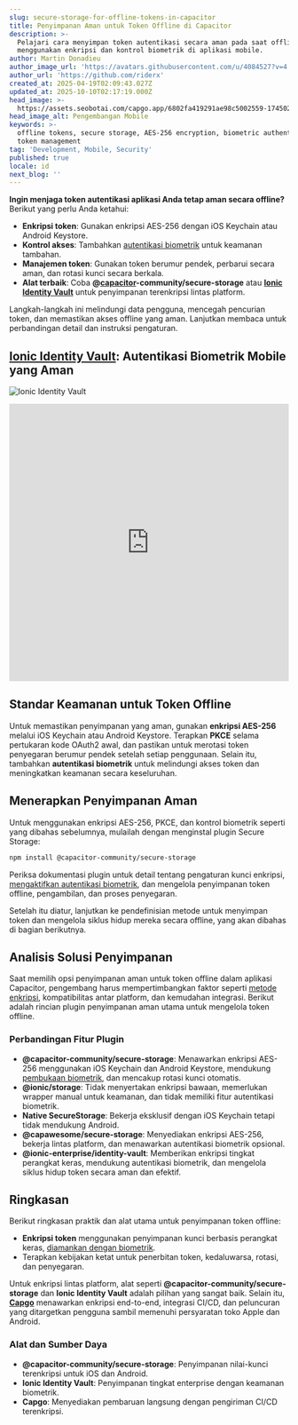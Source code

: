 ```yaml
---
slug: secure-storage-for-offline-tokens-in-capacitor
title: Penyimpanan Aman untuk Token Offline di Capacitor
description: >-
  Pelajari cara menyimpan token autentikasi secara aman pada saat offline
  menggunakan enkripsi dan kontrol biometrik di aplikasi mobile.
author: Martin Donadieu
author_image_url: 'https://avatars.githubusercontent.com/u/4084527?v=4'
author_url: 'https://github.com/riderx'
created_at: 2025-04-19T02:09:43.027Z
updated_at: 2025-10-10T02:17:19.000Z
head_image: >-
  https://assets.seobotai.com/capgo.app/6802fa419291ae98c5002559-1745028797889.jpg
head_image_alt: Pengembangan Mobile
keywords: >-
  offline tokens, secure storage, AES-256 encryption, biometric authentication,
  token management
tag: 'Development, Mobile, Security'
published: true
locale: id
next_blog: ''
---
```

**Ingin menjaga token autentikasi aplikasi Anda tetap aman secara offline?** Berikut yang perlu Anda ketahui:

-   **Enkripsi token**: Gunakan enkripsi AES-256 dengan iOS Keychain atau Android Keystore.
-   **Kontrol akses**: Tambahkan [autentikasi biometrik](https://capgo.app/plugins/capacitor-native-biometric/) untuk keamanan tambahan.
-   **Manajemen token**: Gunakan token berumur pendek, perbarui secara aman, dan rotasi kunci secara berkala.
-   **Alat terbaik**: Coba **@[capacitor](https://capacitorjs.com/)\-community/secure-storage** atau **[Ionic Identity Vault](https://ionic.io/docs/identity-vault/)** untuk penyimpanan terenkripsi lintas platform.

Langkah-langkah ini melindungi data pengguna, mencegah pencurian token, dan memastikan akses offline yang aman. Lanjutkan membaca untuk perbandingan detail dan instruksi pengaturan.

## [Ionic Identity Vault](https://ionic.io/docs/identity-vault/): Autentikasi Biometrik Mobile yang Aman

![Ionic Identity Vault](https://assets.seobotai.com/capgo.app/6802fa419291ae98c5002559/e2484017084695edeec1f98ae40b009b.jpg)

<iframe src="https://www.youtube.com/embed/DsXx7oEcOS0" aria-label="YouTube video player" frameborder="0" allow="accelerometer; autoplay; clipboard-write; encrypted-media; gyroscope; picture-in-picture; web-share" referrerpolicy="strict-origin-when-cross-origin" style="width: 100%; height: 500px;" allowfullscreen></iframe>

## Standar Keamanan untuk Token Offline

Untuk memastikan penyimpanan yang aman, gunakan **enkripsi AES-256** melalui iOS Keychain atau Android Keystore. Terapkan **PKCE** selama pertukaran kode OAuth2 awal, dan pastikan untuk merotasi token penyegaran berumur pendek setelah setiap penggunaan. Selain itu, tambahkan **autentikasi biometrik** untuk melindungi akses token dan meningkatkan keamanan secara keseluruhan.

## Menerapkan Penyimpanan Aman

Untuk menggunakan enkripsi AES-256, PKCE, dan kontrol biometrik seperti yang dibahas sebelumnya, mulailah dengan menginstal plugin Secure Storage:

```bash
npm install @capacitor-community/secure-storage
```

Periksa dokumentasi plugin untuk detail tentang pengaturan kunci enkripsi, [mengaktifkan autentikasi biometrik](https://capgo.app/plugins/capacitor-native-biometric/), dan mengelola penyimpanan token offline, pengambilan, dan proses penyegaran.

Setelah itu diatur, lanjutkan ke pendefinisian metode untuk menyimpan token dan mengelola siklus hidup mereka secara offline, yang akan dibahas di bagian berikutnya.

## Analisis Solusi Penyimpanan

Saat memilih opsi penyimpanan aman untuk token offline dalam aplikasi Capacitor, pengembang harus mempertimbangkan faktor seperti [metode enkripsi](https://capgo.app/docs/cli/migrations/encryption/), kompatibilitas antar platform, dan kemudahan integrasi. Berikut adalah rincian plugin penyimpanan aman utama untuk mengelola token offline.

### Perbandingan Fitur Plugin

-   **@capacitor-community/secure-storage**: Menawarkan enkripsi AES-256 menggunakan iOS Keychain dan Android Keystore, mendukung [pembukaan biometrik](https://capgo.app/plugins/capacitor-native-biometric/), dan mencakup rotasi kunci otomatis.
-   **@ionic/storage**: Tidak menyertakan enkripsi bawaan, memerlukan wrapper manual untuk keamanan, dan tidak memiliki fitur autentikasi biometrik.
-   **Native SecureStorage**: Bekerja eksklusif dengan iOS Keychain tetapi tidak mendukung Android.
-   **@capawesome/secure-storage**: Menyediakan enkripsi AES-256, bekerja lintas platform, dan menawarkan autentikasi biometrik opsional.
-   **@ionic-enterprise/identity-vault**: Memberikan enkripsi tingkat perangkat keras, mendukung autentikasi biometrik, dan mengelola siklus hidup token secara aman dan efektif.

## Ringkasan

Berikut ringkasan praktik dan alat utama untuk penyimpanan token offline:

-   **Enkripsi token** menggunakan penyimpanan kunci berbasis perangkat keras, [diamankan dengan biometrik](https://capgo.app/plugins/capacitor-native-biometric/).
-   Terapkan kebijakan ketat untuk penerbitan token, kedaluwarsa, rotasi, dan penyegaran.

Untuk enkripsi lintas platform, alat seperti **@capacitor-community/secure-storage** dan **Ionic Identity Vault** adalah pilihan yang sangat baik. Selain itu, **[Capgo](https://capgo.app/)** menawarkan enkripsi end-to-end, integrasi CI/CD, dan peluncuran yang ditargetkan pengguna sambil memenuhi persyaratan toko Apple dan Android.

### Alat dan Sumber Daya

-   **@capacitor-community/secure-storage**: Penyimpanan nilai-kunci terenkripsi untuk iOS dan Android.
-   **Ionic Identity Vault**: Penyimpanan tingkat enterprise dengan keamanan biometrik.
-   **Capgo**: Menyediakan pembaruan langsung dengan pengiriman CI/CD terenkripsi.

